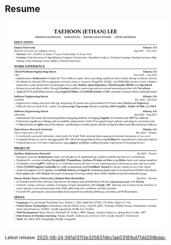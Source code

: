 # Resume

![resume](./assets/resume.png)

Latest release: [2025-08-24-591a13113e325837dbc1ab03181bd71dd209bdac](https://github.com/ethn1ee/resume/releases/tag/2025-08-24-591a13113e325837dbc1ab03181bd71dd209bdac)
